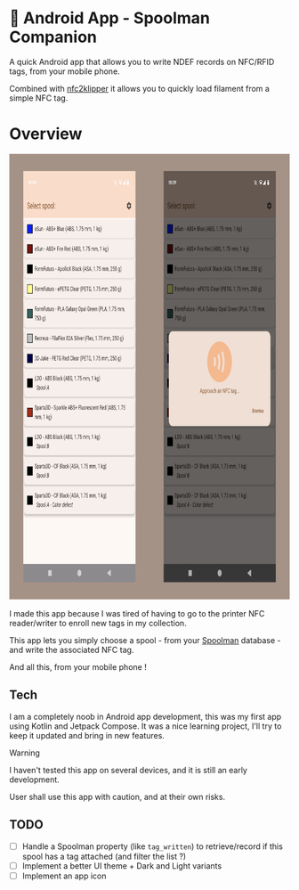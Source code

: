 
# :iphone: Android App - Spoolman Companion

A quick Android app that allows you to write NDEF records on NFC/RFID tags, from your mobile phone.

Combined with [nfc2klipper](https://github.com/bofh69/nfc2klipper) it allows you to quickly load filament from a simple NFC tag.

# Overview

<img src="docs/images/showcase.png" alt="Screen Spool List" height="800"/>

<br/>

I made this app because I was tired of having to go to the printer NFC reader/writer to enroll new tags in my collection.

This app lets you simply choose a spool - from your [Spoolman](https://github.com/Donkie/Spoolman) database - and write the associated NFC tag. 

And all this, from your mobile phone !

## Tech

I am a completely noob in Android app development, this was my first app using Kotlin and Jetpack Compose. It was a nice learning project, I'll try to keep it updated and bring in new features.

> [!WARNING]  
> I haven't tested this app on several devices, and it is still an early development.
> 
> User shall use this app with caution, and at their own risks.

## TODO
 - [ ] Handle a Spoolman property (like `tag_written`) to retrieve/record if this spool has a tag attached (and filter the list ?)
 - [ ] Implement a better UI theme + Dark and Light variants
 - [ ] Implement an app icon